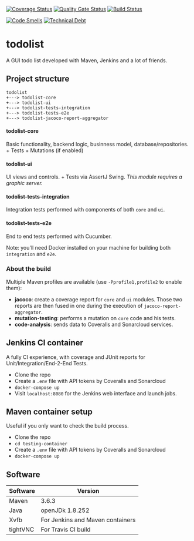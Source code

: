 [![Coverage Status](https://coveralls.io/repos/github/rickie95/todolist/badge.svg?branch=end-2-end-experiments)](https://coveralls.io/github/rickie95/todolist?branch=end-2-end-experiments) [![Quality Gate Status](https://sonarcloud.io/api/project_badges/measure?project=rickie95_todolist&metric=alert_status)](https://sonarcloud.io/dashboard?id=rickie95_todolist) [![Build Status](https://travis-ci.org/rickie95/todolist.svg?branch=end-2-end-experiments)](https://travis-ci.org/rickie95/todolist)

[![Code Smells](https://sonarcloud.io/api/project_badges/measure?project=rickie95_todolist&metric=code_smells)](https://sonarcloud.io/dashboard?id=rickie95_todolist)
[![Technical Debt](https://sonarcloud.io/api/project_badges/measure?project=rickie95_todolist&metric=sqale_index)](https://sonarcloud.io/dashboard?id=rickie95_todolist)

# todolist
A GUI todo list developed with Maven, Jenkins and a lot of friends.

## Project structure

    todolist
    +---> todolist-core
    +---> todolist-ui
    +---> todolist-tests-integration
    +---> todolist-tests-e2e
    +---> todolist-jacoco-report-aggregator

#### todolist-core
Basic functionality, backend logic, businness model, database/repositories. + Tests + Mutations (if enabled)

#### todolist-ui
UI views and controls. + Tests via AssertJ Swing. *This module requires a graphic server.*

#### todolist-tests-integration
Integration tests performed with components of both `core` and `ui`.

#### todolist-tests-e2e
End to end tests performed with Cucumber.

Note: you'll need Docker installed on your machine for building both `integration` and `e2e`.


### About the build

Multiple Maven profiles are available (use `-Pprofile1,profile2` to enable them):
  
  - **jacoco**: create a coverage report for `core` and `ui` modules. Those two reports are then fused in one during the execution of `jacoco-report-aggregator`.
  - **mutation-testing**: performs a mutation on `core` code and his tests.
  - **code-analysis**: sends data to Coveralls and Sonarcloud services.


## Jenkins CI container

A fully CI experience, with coverage and JUnit reports for Unit/Integration/End-2-End Tests.

  - Clone the repo
  - Create a `.env` file with API tokens by Coveralls and Sonarcloud
  - `docker-compose up`
  - Visit `localhost:8080` for the Jenkins web interface and launch jobs.

## Maven container setup

Useful if you only want to check the build process.

  - Clone the repo
  - `cd testing-container`
  - Create a `.env` file with API tokens by Coveralls and Sonarcloud
  - `docker-compose up`

## Software

| Software | Version |
|----------|--------|
| Maven | 3.6.3 |
| Java | openJDk 1.8.252 |
| Xvfb | For Jenkins and Maven containers |
| tightVNC | For Travis CI build |

